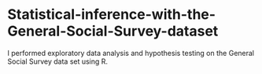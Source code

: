# Statistical-inference-with-the-General-Social-Survey-dataset
I performed exploratory data analysis and hypothesis testing on the General Social Survey data set using R. 

